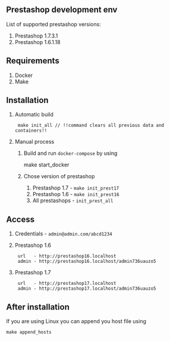 ## Prestashop development env

List of supported prestashop versions:

1. Prestashop 1.7.3.1
1. Prestashop 1.6.1.18 

## Requirements

1. Docker
1. Make

## Installation

1. Automatic build
        
        make init_all // !!command clears all previous data and containers!!
        
1. Manual process
    1. Build and run `docker-compose` by using
    
        make start_docker
        
    1. Chose version of prestashop
        1. Prestashop 1.7 - `make init_prest17`
        1. Prestashop 1.6 - `make init_prest16`
        1. All prestashops - `init_prest_all`
    
## Access

1. Credentials - `admin@admin.com/abcd1234`
1. Prestashop 1.6

        url   - http://prestashop16.localhost
        admin - http://prestashop16.localhost/admin736uauzo5

1. Prestashop 1.7

        url   - http://prestashop17.localhost
        admin - http://prestashop17.localhost/admin736uauzo5

## After installation

If you are using Linux you can append you host file using

    make append_hosts